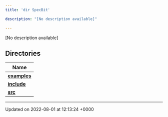 ```yaml
---
title: 'dir SpecBit'

description: "[No description available]"

---
```







[No description available]

## Directories

| Name           |
| -------------- |
| **[examples](/documentation/code/files/dir_cc061c10d97e137342b37156734d49fa/#dir-examples)**  |
| **[include](/documentation/code/files/dir_3e780b8b8b0b785a128ffd7efbd03579/#dir-include)**  |
| **[src](/documentation/code/files/dir_5a8186266a909d0ed6ad73c54fa9897d/#dir-src)**  |






-------------------------------

Updated on 2022-08-01 at 12:13:24 +0000
